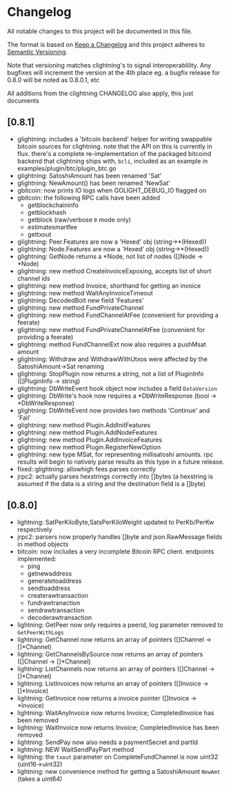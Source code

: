 # Changelog
All notable changes to this project will be documented in this file.

The format is based on [Keep a Changelog](https://keepachangelog.com/en/1.0.0/)
and this project adheres to [Semantic Versioning](https://semver.org/spec/v2.0.0.html).

Note that versioning matches clightning's to signal interoperablility.
Any bugfixes will increment the version at the 4th place eg. a bugfix release
for 0.8.0 will be noted as 0.8.0.1, etc

All additions from the clightning CHANGELOG also apply, this just documents 

## [0.8.1]
- glightning: includes a 'bitcoin backend' helper for writing swappable bitcoin sources for 
  clightning. note that the API on this is currently in flux. there's a complete
  re-implementation of the packaged bitcoind backend that clightning ships with, `bcli`,
  included as an example in examples/plugin/btc/plugin_btc.go
- glightning: SatoshiAmount has been renamed 'Sat'
- glightning: NewAmount() has been renamed 'NewSat'
- gbitcoin: now prints IO logs when GOLIGHT_DEBUG_IO flagged on
- gbitcoin: the following RPC calls have been added
   - getblockchaininfo
   - getblockhash
   - getblock (raw/verbose `0` mode only)
   - estimatesmartfee
   - gettxout
- glightning: Peer.Features are now a 'Hexed' obj (string->\*(Hexed))
- glightning: Node.Features are now a 'Hexed' obj (string->\*(Hexed))
- glightning: GetNode returns a \*Node, not list of nodes ([]Node -> \*Node)
- glightning: new method CreateInvoiceExposing, accepts list of short channel ids
- glightning: new method Invoice, shorthand for getting an invoice
- glightning: new method WaitAnyInvoiceTimeout
- glightning: DecodedBolt new field 'Features'
- glightning: new method FundPrivateChannel
- glightning: new method FundChannelAtFee (convenient for providing a feerate)
- glightning: new method FundPrivateChannelAtFee (convenient for providing a feerate)
- glightning: method FundChannelExt now also requires a pushMsat amount
- glightning: Withdraw and WithdrawWithUtxos were affected by the SatoshiAmount->Sat renaming
- glightning: StopPlugin now returns a string, not a list of PluginInfo ([]PluginInfo -> string)
- glightning: DbWriteEvent hook object now includes a field `DataVersion`
- glightning: DbWrite's hook now requires a \*DbWriteResponse (bool -> \*DbWriteResponse)
- glightning: DbWriteEvent now provides two methods 'Continue' and 'Fail'
- glightning: new method Plugin.AddInitFeatures
- glightning: new method Plugin.AddNodeFeatures
- glightning: new method Plugin.AddInvoiceFeatures
- glightning: new method Plugin.RegisterNewOption
- glightning: new type MSat, for representing millisatoshi amounts. rpc results will begin to natively
  parse results as this type in a future release.
- fixed::glightning: allowhigh fees parses correctly
- jrpc2: actually parses hexstrings correctly into []bytes (a hexstring is assumed if 
  the data is a string and the destination field is a []byte)


## [0.8.0] 
- lightning: SatPerKiloByte,SatsPerKiloWeight updated to PerKb/PerKw respectively
- jrpc2: parsers now properly handles []byte and json.RawMessage fields in method objects
- bitcoin: now includes a very incomplete Bitcoin RPC client. endpoints implemented: 
   - ping
   - getnewaddress
   - generatetoaddress
   - sendtoaddress
   - createrawtransaction
   - fundrawtranaction
   - sendrawtransaction
   - decoderawtransaction
- lightning: GetPeer now only requires a peerid, log parameter removed to `GetPeerWithLogs`
- lightning: GetChannel now returns an array of pointers ([]Channel -> []\*Channel)
- lightning: GetChannelsBySource now returns an array of pointers ([]Channel -> []\*Channel)
- lightning: ListChannels now returns an array of pointers ([]Channel -> []\*Channel)
- lightning: ListInvoices now returns an array of pointers ([]Invoice -> []\*Invoice)
- lightning: GetInvoice now returns a invoice pointer ([]Invoice -> \*Invoice)
- lightning: WaitAnyInvoice now returns Invoice; CompletedInvoice has been removed
- lightning: WaitInvoice now returns Invoice; CompletedInvoice has been removed
- lightning: SendPay now also needs a paymentSecret and partId
- lightning: NEW WaitSendPayPart method
- lightning: the `txout` parameter on CompleteFundChannel is now uint32 (uint16->uint32)
- lightning: new convenience method for getting a SatoshiAmount `NewAmt` (takes a uint64)

